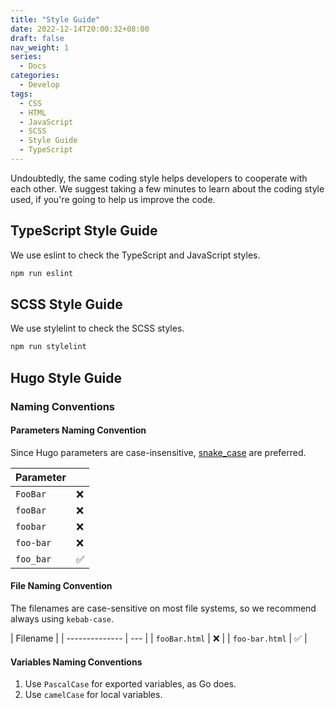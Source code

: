 ```yaml
---
title: "Style Guide"
date: 2022-12-14T20:00:32+08:00
draft: false
nav_weight: 1
series:
  - Docs
categories:
  - Develop
tags:
  - CSS
  - HTML
  - JavaScript
  - SCSS
  - Style Guide
  - TypeScript
---
```


Undoubtedly, the same coding style helps developers to cooperate with each other.
We suggest taking a few minutes to learn about the coding style used, if you're going to help us improve the code.

<!--more-->

## TypeScript Style Guide

We use eslint to check the TypeScript and JavaScript styles.

```sh
npm run eslint
```

## SCSS Style Guide

We use stylelint to check the SCSS styles.

```sh
npm run stylelint
```

## Hugo Style Guide

### Naming Conventions

#### Parameters Naming Convention

Since Hugo parameters are case-insensitive, [snake_case](https://en.wikipedia.org/wiki/Snake_case) are preferred.

| Parameter |     |
| --------- | --- |
| `FooBar`  | ❌  |
| `fooBar`  | ❌  |
| `foobar`  | ❌  |
| `foo-bar` | ❌  |
| `foo_bar` | ✅  |

#### File Naming Convention

The filenames are case-sensitive on most file systems, so we recommend always using `kebab-case`.

| Filename       |
| -------------- | --- |
| `fooBar.html`  | ❌  |
| `foo-bar.html` | ✅  |

#### Variables Naming Conventions

1. Use `PascalCase` for exported variables, as Go does.
1. Use `camelCase` for local variables.
